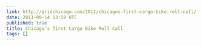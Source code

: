 ```yaml
---
link: http://gridchicago.com/2011/chicagos-first-cargo-bike-roll-call/
date: 2011-09-14 13:59 UTC
published: true
title: Chicago’s first Cargo Bike Roll Call
tags: []
---
```



